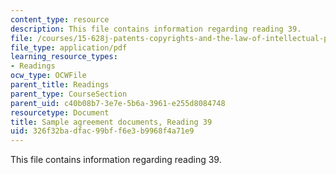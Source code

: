 ```yaml
---
content_type: resource
description: This file contains information regarding reading 39.
file: /courses/15-628j-patents-copyrights-and-the-law-of-intellectual-property-spring-2013/326f32badfac99bff6e3b9968f4a71e9_MIT15_628JS13_read40.pdf
file_type: application/pdf
learning_resource_types:
- Readings
ocw_type: OCWFile
parent_title: Readings
parent_type: CourseSection
parent_uid: c40b08b7-3e7e-5b6a-3961-e255d8084748
resourcetype: Document
title: Sample agreement documents, Reading 39
uid: 326f32ba-dfac-99bf-f6e3-b9968f4a71e9
---
```

This file contains information regarding reading 39.

